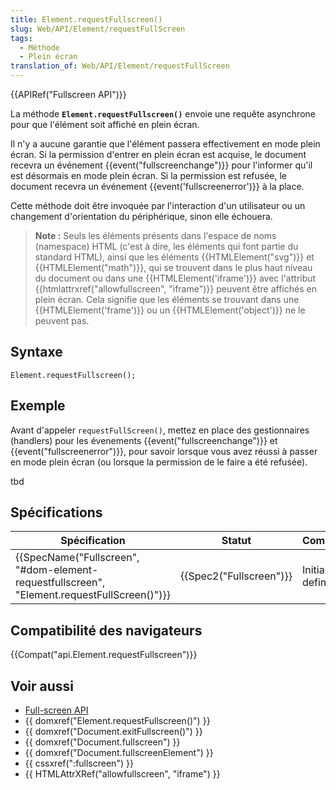 ```yaml
---
title: Element.requestFullscreen()
slug: Web/API/Element/requestFullScreen
tags:
  - Méthode
  - Plein écran
translation_of: Web/API/Element/requestFullScreen
---
```

{{APIRef("Fullscreen API")}}

La méthode **`Element.requestFullscreen()`** envoie une requête asynchrone pour que l'élément soit affiché en plein écran.

Il n'y a aucune garantie que l'élément passera effectivement en mode plein écran. Si la permission d'entrer en plein écran est acquise, le document recevra un événement {{event("fullscreenchange")}} pour l'informer qu'il est désormais en mode plein écran. Si la permission est refusée, le document recevra un événement {{event('fullscreenerror')}} à la place.

Cette méthode doit être invoquée par l'interaction d'un utilisateur ou un changement d'orientation du périphérique, sinon elle échouera.

> **Note :** Seuls les éléments présents dans l'espace de noms (namespace) HTML (c'est à dire, les éléments qui font partie du standard HTML), ainsi que les éléments {{HTMLElement("svg")}} et {{HTMLElement("math")}}, qui se trouvent dans le plus haut niveau du document ou dans une {{HTMLElement('iframe')}} avec l'attribut {{htmlattrxref("allowfullscreen", "iframe")}} peuvent être affichés en plein écran. Cela signifie que les éléments se trouvant dans une {{HTMLElement('frame')}} ou un {{HTMLElement('object')}} ne le peuvent pas.

## Syntaxe

    Element.requestFullscreen();

## Exemple

Avant d'appeler `requestFullScreen()`, mettez en place des gestionnaires (handlers) pour les évenements  {{event("fullscreenchange")}} et {{event("fullscreenerror")}}, pour savoir lorsque vous avez réussi à passer en mode plein écran (ou lorsque la permission de le faire a été refusée).

tbd

## Spécifications

| Spécification                                                                                                            | Statut                           | Commentaire        |
| ------------------------------------------------------------------------------------------------------------------------ | -------------------------------- | ------------------ |
| {{SpecName("Fullscreen", "#dom-element-requestfullscreen", "Element.requestFullScreen()")}} | {{Spec2("Fullscreen")}} | Initial definition |

## Compatibilité des navigateurs

{{Compat("api.Element.requestFullscreen")}}

## Voir aussi

- [Full-screen API](/en-US/docs/Web/API/Fullscreen_API)
- {{ domxref("Element.requestFullscreen()") }}
- {{ domxref("Document.exitFullscreen()") }}
- {{ domxref("Document.fullscreen") }}
- {{ domxref("Document.fullscreenElement") }}
- {{ cssxref(":fullscreen") }}
- {{ HTMLAttrXRef("allowfullscreen", "iframe") }}
